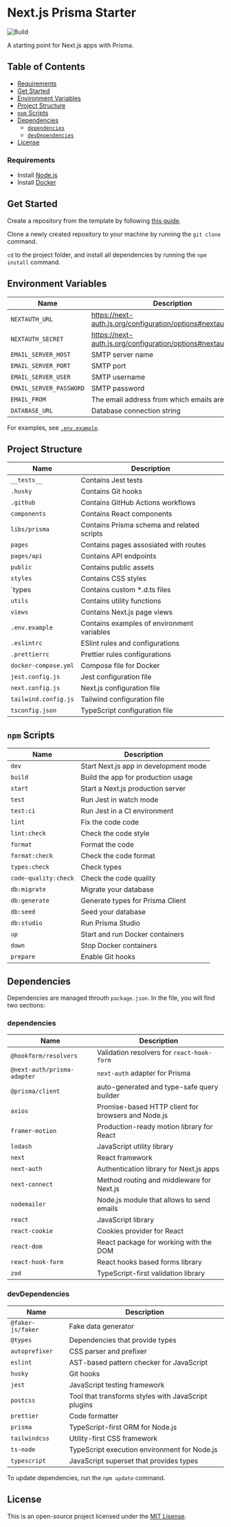 # Next.js Prisma Starter

![Build](https://img.shields.io/github/actions/workflow/status/rorazliev/next-prisma-starter/ci.yml)

A starting point for Next.js apps with Prisma.

## Table of Contents

- [Requirements](#requirements)
- [Get Started](#get-started)
- [Environment Variables](#environment-variables)
- [Project Structure](#project-structure)
- [`npm` Scripts](#npm-scripts)
- [Dependencies](#dependencies)
  - [`dependencies`](#dependencies-1)
  - [`devDependencies`](#devdependencies)
- [License](#license)

### Requirements

- Install [Node.js](https://nodejs.org/en/)
- Install [Docker](https://www.docker.com/)

## Get Started

Create a repository from the template by following [this guide](https://docs.github.com/en/repositories/creating-and-managing-repositories/creating-a-repository-from-a-template).

Clone a newly created repository to your machine by running the `git clone` command.

`cd` to the project folder, and install all dependencies by running the `npm install` command.

## Environment Variables

| Name                    | Description                                                    |
| ----------------------- | -------------------------------------------------------------- |
| `NEXTAUTH_URL`          | https://next-auth.js.org/configuration/options#nextauth_url    |
| `NEXTAUTH_SECRET`       | https://next-auth.js.org/configuration/options#nextauth_secret |
| `EMAIL_SERVER_HOST`     | SMTP server name                                               |
| `EMAIL_SERVER_PORT`     | SMTP port                                                      |
| `EMAIL_SERVER_USER`     | SMTP username                                                  |
| `EMAIL_SERVER_PASSWORD` | SMTP password                                                  |
| `EMAIL_FROM`            | The email address from which emails are sent                   |
| `DATABASE_URL`          | Database connection string                                     |

For examples, see [`.env.example`](.env.example).

## Project Structure

| Name                 | Description                                |
| -------------------- | ------------------------------------------ |
| `__tests__`          | Contains Jest tests                        |
| `.husky`             | Contains Git hooks                         |
| `.github`            | Contains GitHub Actions workflows          |
| `components`         | Contains React components                  |
| `libs/prisma`        | Contains Prisma schema and related scripts |
| `pages`              | Contains pages assosiated with routes      |
| `pages/api`          | Contains API endpoints                     |
| `public`             | Contains public assets                     |
| `styles`             | Contains CSS styles                        |
| `types               | Contains custom \*.d.ts files              |
| `utils`              | Contains utility functions                 |
| `views`              | Contains Next.js page views                |
| `.env.example`       | Contains examples of environment variables |
| `.eslintrc`          | ESlint rules and configurations            |
| `.prettierrc`        | Prettier rules configurations              |
| `docker-compose.yml` | Compose file for Docker                    |
| `jest.config.js`     | Jest configuration file                    |
| `next.config.js`     | Next.js configuration file                 |
| `tailwind.config.js` | Tailwind configuration file                |
| `tsconfig.json`      | TypeScript configuration file              |

## `npm` Scripts

| Name                 | Description                           |
| -------------------- | ------------------------------------- |
| `dev`                | Start Next.js app in development mode |
| `build`              | Build the app for production usage    |
| `start`              | Start a Next.js production server     |
| `test`               | Run Jest in watch mode                |
| `test:ci`            | Run Jest in a CI environment          |
| `lint`               | Fix the code code                     |
| `lint:check`         | Check the code style                  |
| `format`             | Format the code                       |
| `format:check`       | Check the code format                 |
| `types:check`        | Check types                           |
| `code-quality:check` | Check the code quality                |
| `db:migrate`         | Migrate your database                 |
| `db:generate`        | Generate types for Prisma Client      |
| `db:seed`            | Seed your database                    |
| `db:studio`          | Run Prisma Studio                     |
| `up`                 | Start and run Docker containers       |
| `down`               | Stop Docker containers                |
| `prepare`            | Enable Git hooks                      |

## Dependencies

Dependencies are managed throuth `package.json`. In the file, you will find two sections:

### dependencies

| Name                        | Description                                        |
| --------------------------- | -------------------------------------------------- |
| `@hookform/resolvers`       | Validation resolvers for `react-hook-form`         |
| `@next-auth/prisma-adapter` | `next-auth` adapter for Prisma                     |
| `@prisma/client`            | auto-generated and type-safe query builder         |
| `axios`                     | Promise-based HTTP client for browsers and Node.js |
| `framer-motion`             | Production-ready motion library for React          |
| `lodash`                    | JavaScript utility library                         |
| `next`                      | React framework                                    |
| `next-auth`                 | Authentication library for Next.js apps            |
| `next-connect`              | Method routing and middleware for Next.js          |
| `nodemailer`                | Node.js module that allows to send emails          |
| `react`                     | JavaScript library                                 |
| `react-cookie`              | Cookies provider for React                         |
| `react-dom`                 | React package for working with the DOM             |
| `react-hook-form`           | React hooks based forms library                    |
| `zod`                       | TypeScript-first validation library                |

### devDependencies

| Name              | Description                                         |
| ----------------- | --------------------------------------------------- |
| `@faker-js/faker` | Fake data generator                                 |
| `@types`          | Dependencies that provide types                     |
| `autoprefixer`    | CSS parser and prefixer                             |
| `eslint`          | AST-based pattern checker for JavaScript            |
| `husky`           | Git hooks                                           |
| `jest`            | JavaScript testing framework                        |
| `postcss`         | Tool that transforms styles with JavaScript plugins |
| `prettier`        | Code formatter                                      |
| `prisma`          | TypeScript-first ORM for Node.js                    |
| `tailwindcss`     | Utility-first CSS framework                         |
| `ts-node`         | TypeScript execution environment for Node.js        |
| `typescript`      | JavaScript superset that provides types             |

To update dependencies, run the `npm update` command.

## License

This is an open-source project licensed under the [MIT Lisense](LICENSE).
